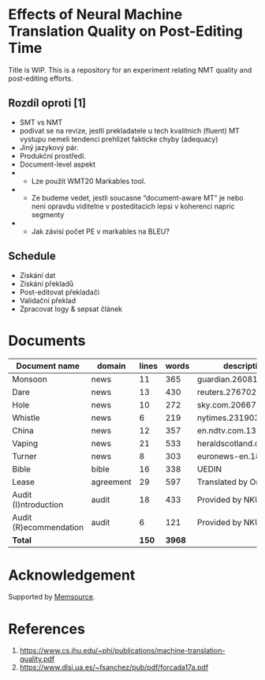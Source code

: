 # Effects of Neural Machine Translation Quality on Post-Editing Time

Title is WIP. This is a repository for an experiment relating NMT quality and post-editing efforts.

## Rozdíl oproti [1]
- SMT vs NMT
- podivat se na revize, jestli prekladatele u tech kvalitnich (fluent) MT vystupu nemeli tendenci prehlizet fakticke chyby (adequacy)
- Jiný jazykový pár.
- Produkční prostředí.
- Document-level aspekt
- - Lze použít WMT20 Markables tool.
- - Ze budeme vedet, jestli soucasne “document-aware MT” je nebo neni opravdu viditelne v posteditacich lepsi v koherenci napric segmenty
- - Jak závisí počet PE v markables na BLEU?

## Schedule
- Získání dat
- Získání překladů
- Post-editovat překladači
- Validační překlad
- Zpracovat logy & sepsat článek

# Documents

| Document name | domain | lines | words | description |
|-|-|-|-|-|
| Monsoon | news | 11 | 365 | guardian.260810 |
| Dare | news | 13 | 430 | reuters.276702 | 
| Hole | news | 10 | 272 | sky.com.20667 |
| Whistle | news | 6 | 219 | nytimes.231903 |
| China | news | 12 | 357 | en.ndtv.com.13143 |
| Vaping | news | 21 | 533 | heraldscotland.com.7318 |
| Turner | news | 8 | 303 | euronews-en.185744 |
| Bible | bible | 16 | 338 | UEDIN |
| Lease | agreement | 29 | 597 | Translated by Ondřej |
| Audit (I)ntroduction | audit | 18 | 433 | Provided by NKÚ |
| Audit (R)ecommendation | audit | 6 | 121 | Provided by NKÚ |
| __Total__ | | __150__ | __3968__ | |

# Acknowledgement

Supported by [Memsource](https://memsource.com).

# References
1. https://www.cs.jhu.edu/~phi/publications/machine-translation-quality.pdf
2. https://www.dlsi.ua.es/~fsanchez/pub/pdf/forcada17a.pdf